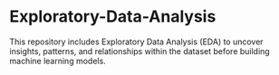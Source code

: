 # Exploratory-Data-Analysis
This repository includes Exploratory Data Analysis (EDA) to uncover insights, patterns, and relationships within the dataset before building machine learning models.

